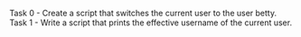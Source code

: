 Task 0 - Create a script that switches the current user to the user betty.
Task 1 - Write a script that prints the effective username of the current user.
